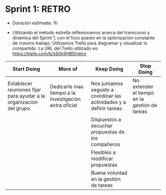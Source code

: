 # Sprint 1: RETRO

* Duración estimada: 1h

* Utilizando el método estrella reflexionamos acerca del transcurso y dinámica del Sprint 1, con el foco puesto en la optimización constante de nuestro trabajo.
Utilizamos Trello para diagramar y visualizar lo compartido. La URL del Trello utilizado es: https://trello.com/b/sS0k9HBD/retro 


| Start Doing   | More of  | Keep Doing  | Stop Doing  | 
| --------- | --------- | --------- |--------|
| Establecer reuniones fijar para ayudar a la organización del grupo.| Dedicarle mas tiempo a la investigación extra oficial |Nos juntamos seguido a coordinar las actividades y a definir tareas.|No extender el tiempo en la gestión de tareas|
|  |  | Dispuestos a escuchar propuestas de los compañeros||
| |  | Flexibles a modificar propuestas||
|  | | Buena voluntad en la gestión de tareas||

